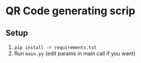 # QR Code generating scrip

## Setup
1) `pip install -r requirements.txt`
2) Run `main.py` (edit params in main call if you want)